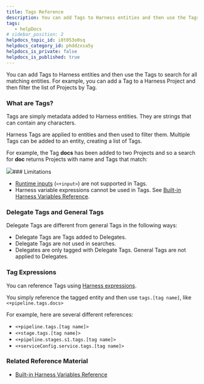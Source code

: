 ```yaml
---
title: Tags Reference
description: You can add Tags to Harness entities and then use the Tags to search for all matching entities. For example, you can add a Tag to a Harness Project and then filter the list of Projects by Tag. What a…
tags: 
   - helpDocs
# sidebar_position: 2
helpdocs_topic_id: i8t053o0sq
helpdocs_category_id: phddzxsa5y
helpdocs_is_private: false
helpdocs_is_published: true
---
```


You can add Tags to Harness entities and then use the Tags to search for all matching entities. For example, you can add a Tag to a Harness Project and then filter the list of Projects by Tag.

### What are Tags?

Tags are simply metadata added to Harness entities. They are strings that can contain any characters.

Harness Tags are applied to entities and then used to filter them. Multiple Tags can be added to an entity, creating a list of Tags.

For example, the Tag **docs** has been added to two Projects and so a search for **doc** returns Projects with name and Tags that match:

![](https://files.helpdocs.io/i5nl071jo5/articles/i8t053o0sq/1626466620365/clean-shot-2021-07-16-at-13-15-18.png)### Limitations

* [Runtime inputs](/article/f6yobn7iq0-runtime-inputs) (`<+input>`) are not supported in Tags.
* Harness variable expressions cannot be used in Tags. See [Built-in Harness Variables Reference](/article/lml71vhsim-harness-variables).

### Delegate Tags and General Tags

Delegate Tags are different from general Tags in the following ways:

* Delegate Tags are Tags added to Delegates.
* Delegate Tags are not used in searches.
* Delegates are only tagged with Delegate Tags. General Tags are not applied to Delegates.

### Tag Expressions

You can reference Tags using [Harness expressions](/article/lml71vhsim-harness-variables).

You simply reference the tagged entity and then use `tags.[tag name]`, like `<+pipeline.tags.docs>`

For example, here are several different references:

* `<+pipeline.tags.[tag name]>`
* `<+stage.tags.[tag name]>`
* `<+pipeline.stages.s1.tags.[tag name]>`
* `<+serviceConfig.service.tags.[tag name]>`

### Related Reference Material

* [Built-in Harness Variables Reference](/article/lml71vhsim-harness-variables)

